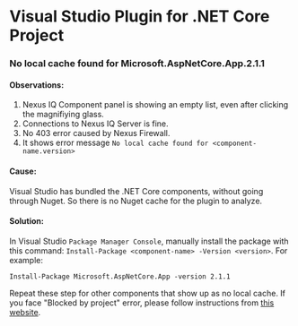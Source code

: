 # Visual Studio Plugin for .NET Core Project

### No local cache found for Microsoft.AspNetCore.App.2.1.1

#### Observations:
1. Nexus IQ Component panel is showing an empty list, even after clicking the magnifiying glass.
2. Connections to Nexus IQ Server is fine.
3. No 403 error caused by Nexus Firewall.
3. It shows error message `No local cache found for <component-name.version>`

#### Cause:
Visual Studio has bundled the .NET Core components, without going through Nuget. So there is no Nuget cache for the plugin to analyze. 

#### Solution:
In Visual Studio `Package Manager Console`, manually install the package with this command: `Install-Package <component-name> -Version <version>`. For example:

```
Install-Package Microsoft.AspNetCore.App -version 2.1.1
```

Repeat these step for other components that show up as no local cache. If you face "Blocked by project" error, please follow instructions from [this website](https://newbedev.com/microsoft-aspnetcore-app-2-1-1-upgrade-blocked-by-project).